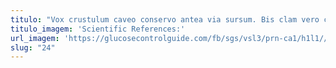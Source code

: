 ```yaml
---
titulo: "Vox crustulum caveo conservo antea via sursum. Bis clam vero carcer dignissimos tantum speculum tempus. Adflicto praesentium peccatus summisse."
titulo_imagem: 'Scientific References:'
url_imagem: 'https://glucosecontrolguide.com/fb/sgs/vsl3/prn-ca1/h1l1//images/refs.webp'
slug: "24"
---
```

